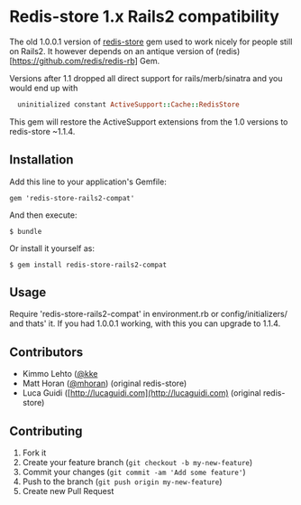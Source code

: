 # Redis-store 1.x Rails2 compatibility

The old 1.0.0.1 version of [redis-store](https://github.com/redis-store/redis-store) gem used to work nicely for people still on Rails2. It however depends on an antique version of (redis)[https://github.com/redis/redis-rb] Gem.

Versions after 1.1 dropped all direct support for rails/merb/sinatra and you would end up with
```ruby
  uninitialized constant ActiveSupport::Cache::RedisStore
```

This gem will restore the ActiveSupport extensions from the 1.0 versions to redis-store ~1.1.4.

## Installation

Add this line to your application's Gemfile:

    gem 'redis-store-rails2-compat'

And then execute:

    $ bundle

Or install it yourself as:

    $ gem install redis-store-rails2-compat

## Usage

Require 'redis-store-rails2-compat' in environment.rb or config/initializers/ and thats' it. If you had 1.0.0.1 working, with this you can upgrade to 1.1.4.

## Contributors

  * Kimmo Lehto ([@kke](https://github.com/kke)
  * Matt Horan ([@mhoran](https://github.com/mhoran)) (original redis-store)
  * Luca Guidi ([http://lucaguidi.com](http://lucaguidi.com) (original redis-store)


## Contributing

1. Fork it
2. Create your feature branch (`git checkout -b my-new-feature`)
3. Commit your changes (`git commit -am 'Add some feature'`)
4. Push to the branch (`git push origin my-new-feature`)
5. Create new Pull Request
